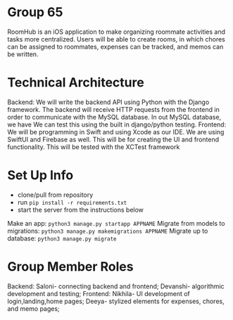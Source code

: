 # Group 65

RoomHub is an iOS application to make organizing roommate activities and tasks more centralized. Users will be able to create rooms, in which chores can be assigned
to roommates, expenses can be tracked, and memos can be written. 

# Technical Architecture
Backend: We will write the backend API using Python with the Django framework. The backend will receive HTTP requests from the frontend in order to communicate with the MySQL database. In out MySQL database, we have We can test this using the built in django/python testing.
Frontend: We will be programming in Swift and using Xcode as our IDE. We are using SwiftUI and Firebase as well. This will be for creating the UI and frontend functionality. This will be tested with the XCTest framework 


# Set Up Info
- clone/pull from repository
- run `pip install -r requirements.txt`
- start the server from the instructions below

Make an app: `python3 manage.py startapp APPNAME`
Migrate from models to migrations: `python3 manage.py makemigrations APPNAME`
Migrate up to database: `python3 manage.py migrate`

# Group Member Roles
Backend: 
  Saloni- connecting backend and frontend;
  Devanshi- algorithmic development and testing;
Frontend: 
  Nikhila- UI development of login,landing,home pages;
  Deeya- stylized elements for expenses, chores, and memo pages;
